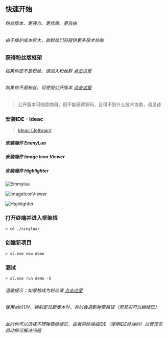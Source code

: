 ## 快速开始

###### 粉丝版本、更强力、更优质、更自由

###### 由于维护成本巨大，故粉丝们将提供更多技术协助

### 获得粉丝版框架

###### 如果你还不是粉丝，请加入粉丝群 <a target="_blank" href="https://afdian.net/a/hunzsig">点击这里</a>

###### 如果你不是粉丝，可使用公开版本 <a target="_blank" href="https://singluar.hunzsig.org">点击这里</a>

> 公开版本可随意商用，但不能获得源码，且得不到什么技术协助，请见谅

### 安装IDE - Ideac

> <a target="_blank" href="https://www.jetbrains.com/idea/download/#section=windows">Ideac (Jetbrain)</a>

##### 安装插件 EmmyLua

##### 安装插件 Image Icon Viewer

##### 安装插件 Highlighter

![Emmylua](https://gitlab.com/h-document/singluar/-/raw/main/images/emmylua.png)

![ImageIconViewer](https://gitlab.com/h-document/singluar/-/raw/main/images/imageIconViewer.png)

![Highlighter](https://gitlab.com/h-document/singluar/-/raw/main/images/colorHighlighter.png)

### 打开终端并进入框架根

```
> cd ./singluar
```

### 创建新项目

```
> sl.exe new demo
```

### 测试

```
> sl.exe run demo -h
```

###### 温馨提示：如果想成为粉丝请 <a target="_blank" href="https://afdian.net/a/hunzsig">点击这里</a>

###### 使用win11时，特别是较新版本时，有时会遇到弹窗错误（但其实可以继续玩）

###### 此时你可以选择不理弹窗继续玩，或者将终端或IDE（使用IDE终端时）以管理员启动即可解决问题
